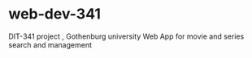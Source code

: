 # web-dev-341
DIT-341 project , Gothenburg university Web App for movie and series search and management

